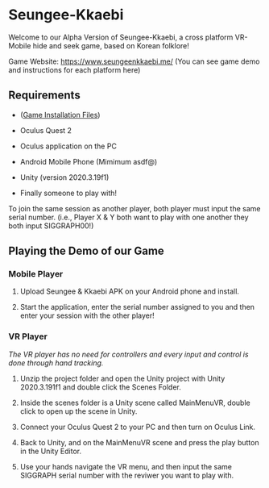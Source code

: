 # Seungee-Kkaebi

Welcome to our Alpha Version of Seungee-Kkaebi, a cross platform VR-Mobile hide and seek game, based on Korean folklore!

Game Website: https://www.seungeenkkaebi.me/ (You can see game demo and instructions for each platform here)

## Requirements

- ([Game Installation Files](https://github.com/seank0h/Seung-ee-Kkaebi/releases/tag/AlphaVersion))

- Oculus Quest 2

- Oculus application on the PC

- Android Mobile Phone (Mimimum asdf@)

- Unity (version 2020.3.19f1)

- Finally someone to play with!

To join the same session as another player, both player must input the same serial number. (i.e., Player X & Y both want to play with one another they both input SIGGRAPH00!)


## Playing the Demo of our Game
  
### Mobile Player
  
1. Upload Seungee & Kkaebi APK on your Android phone and install.
  
2. Start the application, enter the serial number assigned to you and then enter your session with the other player!
  

### VR Player
  
*The VR player has no need for controllers and every input and control is done through hand tracking.*
  
1. Unzip the project folder and open the Unity project with Unity 2020.3.191f1 and double click the Scenes Folder.
  
2. Inside the scenes folder is a Unity scene called MainMenuVR, double click to open up the scene in Unity.
  
3. Connect your Oculus Quest 2 to your PC and then turn on Oculus Link.
  
4. Back to Unity, and on the MainMenuVR scene and press the play button in the Unity Editor.
  
5. Use your hands navigate the VR menu, and then input the same SIGGRAPH serial number with the reviwer you want to play with. 
  
